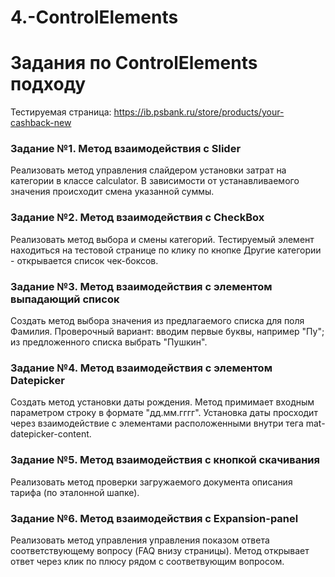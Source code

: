# 4.-ControlElements
# Задания по ControlElements подходу

Тестируемая страница:  https://ib.psbank.ru/store/products/your-cashback-new 

### Задание №1. Метод взаимодействия с Slider
Реализовать метод управления слайдером установки затрат на категории в классе calculator.
В зависимости от устанавливаемого значения происходит смена указанной суммы.

### Задание №2. Метод взаимодействия с CheckBox
Реализовать метод выбора и смены категорий. 
Тестируемый элемент находиться на тестовой странице по клику по кнопке Другие категории - открывается список чек-боксов.

### Задание №3. Метод взаимодействия с элементом выпадающий список
Создать метод выбора значения из предлагаемого списка для поля Фамилия.
Проверочный вариант: вводим первые буквы, например "Пу"; из предложенного списка выбрать "Пушкин".

### Задание №4. Метод взаимодействия с элементом Datepicker
Создать метод установки даты рождения. 
Метод примимает входным параметром строку в формате "дд.мм.гггг".
Установка даты просходит через взаимодействие с элементами расположенными внутри тега mat-datepicker-content.

### Задание №5. Метод взаимодействия с кнопкой скачивания
Реализовать метод проверки загружаемого документа описания тарифа (по эталонной шапке).

### Задание №6. Метод взаимодействия с Expansion-panel
Реализовать метод управления управления показом ответа соответствующему вопросу (FAQ внизу страницы).
Метод открывает ответ через клик по плюсу рядом с соответвующим вопросом.
